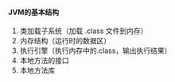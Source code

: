 #### JVM的基本结构

1. 类加载子系统（加载 .class 文件到内存）
2. 内存结构（运行时的数据区）
3. 执行引擎（执行内存中的.class，输出执行结果）
4. 本地方法的接口
5. 本地方法库

